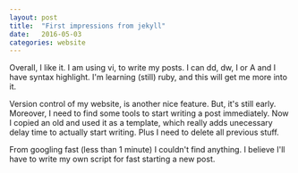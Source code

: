 ```yaml
---
layout: post
title:  "First impressions from jekyll"
date:   2016-05-03 
categories: website
---
```


Overall, I like it. I am using vi, to write my posts. I can dd, dw, I or A and I have syntax highlight.
I'm learning (still) ruby, and this will get me more into it.

Version control of my website, is another nice feature. But, it's still early. Moreover, I need to find some tools 
to start writing a post immediately. Now I copied an old and used it as a template, which really adds unecessary
delay time to actually start writing. Plus I need to delete all previous stuff.

From googling fast (less than 1 minute) I couldn't find anything. I believe I'll have to write my own script for fast starting a new post.


[jekyll-home]: http://jekyllrb.com/
[jekyll-docs]: http://jekyllrb.com/docs/home
[jekyll-gh]:   https://github.com/jekyll/jekyll
[jekyll-talk]: https://talk.jekyllrb.com/
